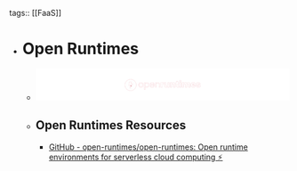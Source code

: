 tags:: [[FaaS]]

- # Open Runtimes
	- ![open_runtimes.png](../assets/open_runtimes_1711436724492_0.png)
	- ## Open Runtimes Resources
		- [GitHub - open-runtimes/open-runtimes: Open runtime environments for serverless cloud computing ⚡️](https://github.com/open-runtimes/open-runtimes)